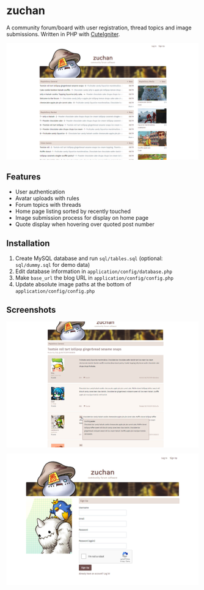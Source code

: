 # zuchan
A community forum/board with user registration, thread topics and image submissions. Written in PHP with [CuteIgniter](https://github.com/tomual/cuteigniter).

![zuchan screenshot](https://github.com/tomual/zuchan/blob/master/img/screenshot_home.png?raw=true)

## Features

* User authentication
* Avatar uploads with rules
* Forum topics with threads
* Home page listing sorted by recently touched
* Image submission process for display on home page
* Quote display when hovering over quoted post number

## Installation

1. Create MySQL database and run `sql/tables.sql` (optional: `sql/dummy.sql` for demo data)
2. Edit database information in `application/config/database.php`
3. Make `base_url` the blog URL in `application/config/config.php`
3. Update absolute image paths at the bottom of `application/config/config.php`

## Screenshots

![Thread page](https://github.com/tomual/zuchan/blob/master/img/screenshot_thread.png?raw=true)

![Registration page](https://github.com/tomual/zuchan/blob/master/img/screenshot_signup.png?raw=true)

